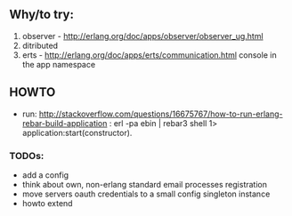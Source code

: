 ## Why/to try:
1. observer - http://erlang.org/doc/apps/observer/observer_ug.html
2. ditributed
3. erts - http://erlang.org/doc/apps/erts/communication.html
console in the app namespace

## HOWTO
- run: http://stackoverflow.com/questions/16675767/how-to-run-erlang-rebar-build-application :
    erl -pa ebin | rebar3 shell
    1> application:start(constructor).


### TODOs:
- add a config
- think about own, non-erlang standard email processes registration
- move servers oauth credentials to a small config singleton instance
- howto extend